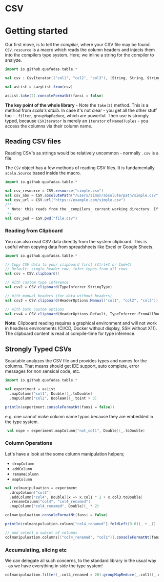 # CSV


# Getting started

Our first move, is to tell the _compiler_, where your CSV file may be found. `CSV.resource` is a macro which reads the column headers and injects them into the compilers type system. Here; we inline a string for the compiler to analyze.


```scala mdoc
import io.github.quafadas.table.*

val csv : CsvIterator[("col1", "col2", "col3"), (String, String, String)] = CSV.fromString("col1,col2,col3\n1,2,7\n3,4,8\n5,6,9")

val asList = LazyList.from(csv)

asList.take(2).consoleFormatNt(fansi = false)

```

**The key point of the whole library** - Note the `take(2)` method. This is a method from _scala's stdlib_. In case it's not clear - you get all the other stuff too - `.filter`, `groupMapReduce`, which are powerful. Their use is strongly typed, because `CSVIterator` is merely an `Iterator` of `NamedTuples` - you access the columns via their column name.

## Reading CSV files

Reading CSV's as strings would be relatively uncommon - normally `.csv` is a file.

The `CSV` object has a few methods of reading CSV files. It is fundamentally `scala.Source` based inside the macro.

```scala
import io.github.quafadas.table.*

val csv_resource = CSV.resource("simple.csv")
val csv_abs = CSV.absolutePath("/users/simon/absolute/path/simple.csv")
val csv_url = CSV.url("https://example.com/simple.csv")
/**
 * Note: this reads from the _compilers_ current working directory. If you are compiling via bloop through scala-cli, for example, then this will * read the temporary directory _bloop_ is running in, _not_ your project directory.
 */
val csv_pwd = CSV.pwd("file.csv")

```

### Reading from Clipboard

You can also read CSV data directly from the system clipboard. This is useful when copying data from spreadsheets like Excel or Google Sheets.

```scala
import io.github.quafadas.table.*

// Copy CSV data to your clipboard first (Ctrl+C or Cmd+C)
// Default: single header row, infer types from all rows
val csv = CSV.clipboard()

// With custom type inference
val csv2 = CSV.clipboard(TypeInferrer.StringType)

// With manual headers (for data without headers)
val csv3 = CSV.clipboard(HeaderOptions.Manual("col1", "col2", "col3"))

// With both custom options
val csv4 = CSV.clipboard(HeaderOptions.Default, TypeInferrer.FromAllRows)
```

**Note:** Clipboard reading requires a graphical environment and will not work in headless environments (CI/CD, Docker without display, SSH without X11). The clipboard content is read at compile-time for type inference.

## Strongly Typed CSVs

Scautable analyzes the CSV file and provides types and names for the columns. That means should get IDE support, auto complete, error messages for non sensical code, etc.


```scala mdoc
import io.github.quafadas.table.*

val experiment = asList
  .mapColumn["col1", Double](_.toDouble)
  .mapColumn["col2", Boolean](_.toInt > 3)

println(experiment.consoleFormatNt(fansi = false))

```
e.g. one cannot make column name typos because they are embedded in the type system.

```scala mdoc:fail sc:nocompile
 val nope = experiment.mapColumn["not_col1", Double](_.toDouble)

```


### Column Operations

Let's have a look at the some column manipulation helpers;

- `dropColumn`
- `addColumn`
- `renameColumn`
- `mapColumn`

```scala mdoc
val colmanipuluation = experiment
  .dropColumn["col2"]
  .addColumn["col4", Double](x => x.col1 * 2 + x.col3.toDouble)
  .renameColumn["col4", "col4_renamed"]
  .mapColumn["col4_renamed", Double](_ * 2)

colmanipuluation.consoleFormatNt(fansi = false)

println(colmanipuluation.column["col4_renamed"].foldLeft(0.0)(_ + _))

// and select a subset of columns
colmanipuluation.columns[("col4_renamed", "col1")].consoleFormatNt(fansi = false)

```

### Accumulating, slicing etc

We can delegate all such concerns, to the standard library in the usual way - as we have everything in side the type system!

```scala mdoc sc:nocompile
colmanipuluation.filter(_.col4_renamed > 20).groupMapReduce(_.col1)(_.col4_renamed)(_ + _)

```
